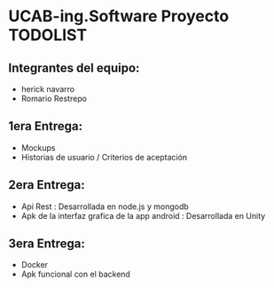 # UCAB-ing.Software Proyecto TODOLIST

## Integrantes del equipo:
* herick navarro 
* Romario  Restrepo

## 1era Entrega:
* Mockups 
* Historias de usuario / Criterios de aceptación


## 2era Entrega:
* Api Rest : Desarrollada en node.js y mongodb
* Apk de la interfaz grafica de la app android : Desarrollada en Unity 


## 3era Entrega:
* Docker 
* Apk funcional con el backend 
